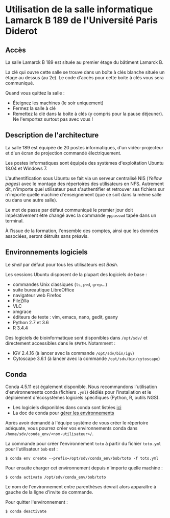 # Utilisation de la salle informatique Lamarck B 189 de l'Université Paris Diderot

## Accès

La salle Lamarck B 189 est située au premier étage du bâtiment Lamarck B.

La clé qui ouvre cette salle se trouve dans un boîte à clés blanche située un étage au dessus (au 2e). Le code d'accès pour cette boite à clés vous sera communiqué.

Quand vous quittez la salle :

- Éteignez les machines (le soir uniquement)
- Fermez la salle à clé
- Remettez la clé dans la boîte à clés (y compris pour la pause déjeuner). Ne l'emportez surtout pas avec vous !


## Description de l'architecture

La salle 189 est équipée de 20 postes informatiques, d'un vidéo-projecteur et d'un écran de projection commandé électriquement.

Les postes informatiques sont équipés des systèmes d'exploitation Ubuntu 18.04 et Windows 7.

L'authentification sous Ubuntu se fait via un serveur centralisé NIS (*Yellow pages*) avec le montage des répertoires des utilisateurs en NFS. Autrement dit, n'importe quel utilisateur peut s'authentifier et retrouver ses fichiers sur n'importe quelle machine d'enseignement (que ce soit dans la même salle ou dans une autre salle).

Le mot de passe par défaut communiqué le premier jour doit impérativement être changé avec la commande `yppasswd` tapée dans un terminal.

À l'issue de la formation, l'ensemble des comptes, ainsi que les données associées, seront détruits sans préavis.


## Environnements logiciels

Le *shell* par défaut pour tous les utilisateurs est *Bash*.

Les sessions Ubuntu disposent de la plupart des logiciels de base :

- commandes Unix classiques (`ls`, `pwd`, `grep`...)
- suite bureautique LibreOffice
- navigateur web Firefox
- FileZilla
- VLC
- xmgrace
- éditeurs de texte : vim, emacs, nano, gedit, geany
- Python 2.7 et 3.6
- R 3.4.4

Des logiciels de bioinformatique sont disponibles dans `/opt/sdv/` et directement accessibles dans le `$PATH`. Notamment :

- IGV 2.4.16 (à lancer avec la commande `/opt/sdv/bin/igv`)
- Cytoscape 3.6.1 (à lancer avec la commande `/opt/sdv/bin/cytoscape`)


## Conda

Conda 4.5.11 est également disponible. Nous recommandons l'utilisation d'environnements conda (fichiers `.yml`) dédiés pour l'installation et le déploiement d'écosystèmes logiciels spécifiques (Python, R, outils NGS).

- Les logiciels disponibles dans conda sont listées [ici](https://anaconda.org/anaconda/repo)
- La doc de conda pour [gérer les environnements](https://docs.conda.io/projects/continuumio-conda/en/latest/user-guide/tasks/manage-environments.html)

Après avoir demandé à l'équipe système de vous créer le répertoire adéquate, vous pourrez créer vos environnements conda dans `/home/sdv/conda_env/<nom-utilisateur>/`.

La commande pour créer l'environnement `toto` à partir du fichier `toto.yml` pour l'utilisateur `bob` est :
```
$ conda env create --prefix=/opt/sdv/conda_env/bob/toto -f toto.yml
```

Pour ensuite charger cet environnement depuis n'importe quelle machine :
```
$ conda activate /opt/sdv/conda_env/bob/toto
```

Le nom de l'environnement entre parenthèses devrait alors apparaître à gauche de la ligne d'invite de commande.

Pour quitter l'environnement :
```
$ conda deactivate
```
